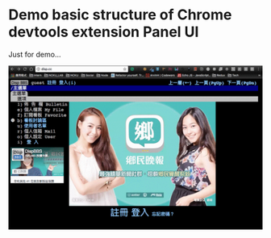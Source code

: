 # Demo basic structure of Chrome devtools extension Panel UI

Just for demo...

![demo](./devtools-panel-demo.gif)